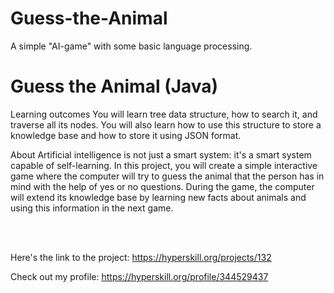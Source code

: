 # Guess-the-Animal
A simple "AI-game" with some basic language processing. 


<h1 data-v-760b2546="" class="mb-4"> Guess the Animal (Java) </h1>

<p>
  Learning outcomes
You will learn tree data structure, how to search it, and traverse all its nodes. You will also learn how to use this structure to store a knowledge base and how to store it using JSON format.
  
  About
Artificial intelligence is not just a smart system: it's a smart system capable of self-learning. In this project, you will create a simple interactive game where the computer will try to guess the animal that the person has in mind with the help of yes or no questions. During the game, the computer will extend its knowledge base by learning new facts about animals and using this information in the next game.
</p>


<br/><br/>

Here's the link to the project: https://hyperskill.org/projects/132

Check out my profile: https://hyperskill.org/profile/344529437


